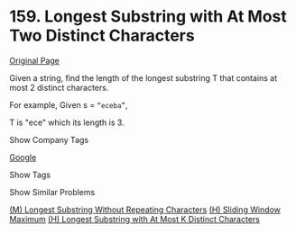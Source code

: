# 159. Longest Substring with At Most Two Distinct Characters

[Original Page](https://leetcode.com/problems/longest-substring-with-at-most-two-distinct-characters/)

Given a string, find the length of the longest substring T that contains at most 2 distinct characters.

For example, Given s = `“eceba”`,

T is "ece" which its length is 3.

<div>

<div id="company_tags" class="btn btn-xs btn-warning">Show Company Tags</div>

<span class="hidebutton">[Google](/company/google/)</span></div>

<div>

<div id="tags" class="btn btn-xs btn-warning">Show Tags</div>

<span class="hidebutton" style="display: none;">[Hash Table](/tag/hash-table/) [Two Pointers](/tag/two-pointers/) [String](/tag/string/)</span></div>

<div>

<div id="similar" class="btn btn-xs btn-warning">Show Similar Problems</div>

<span class="hidebutton">[(M) Longest Substring Without Repeating Characters](/problems/longest-substring-without-repeating-characters/) [(H) Sliding Window Maximum](/problems/sliding-window-maximum/) [(H) Longest Substring with At Most K Distinct Characters](/problems/longest-substring-with-at-most-k-distinct-characters/)</span></div>